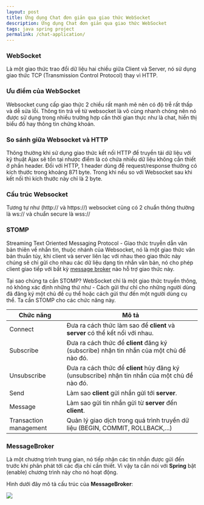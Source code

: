 ```yaml
---
layout: post
title: Ứng dụng Chat đơn giản qua giao thức WebSocket
description: Ứng dụng Chat đơn giản qua giao thức WebSocket
tags: java spring project
permalink: /chat-application/
---
```



### WebSocket

Là một giao thức trao đổi dữ liệu hai chiều giữa Client và Server, nó sử dụng giao thức TCP (Transmission Control Protocol) thay vì HTTP.

### Ưu điểm của WebSocket

Websocket cung cấp giao thức 2 chiều rất mạnh mẽ nên có độ trễ rất thấp và dễ sửa lỗi. Thông tin trả về từ websocket là vô cùng nhanh chóng nên nó được sử dụng trong nhiều trường hợp cần thời gian thực như là chat, hiển thị biểu đồ hay thông tin chứng khoán.

### So sánh giữa Websocket và HTTP

Thông thường khi sử dụng giao thức kết nối HTTP để truyền tải dữ liệu với kỹ thuật Ajax sẽ tồn tại nhược điểm là có chứa nhiều dữ liệu không cần thiết ở phần header. Đối với HTTP, 1 header dùng để request/response thường có kích thước trong khoảng 871 byte. Trong khi nếu so với Websocket sau khi kết nối thì kích thước này chỉ là 2 byte. 

### Cấu trúc Websocket

Tương tự như (http:// và https://) websocket cũng có 2 chuẩn thông thường là ws:// và chuẩn secure là wss://

### STOMP

Streaming Text Oriented Messaging Protocol - Giao thức truyễn dẫn văn bản thiên về nhắn tin, thuộc nhánh của Websocket, nó là một giao thức văn bản thuần túy, khi client và server liên lạc với nhau theo giao thức này chúng sẽ chỉ gửi cho nhau các dữ liệu dạng tin nhắn văn bản, nó cho phép client giao tiếp với bất kỳ [message broker](https://en.wikipedia.org/wiki/Message_broker) nào hỗ trợ giao thức này. 

Tại sao chúng ta cần STOMP? WebSocket chỉ là một giao thức truyền thông, nó không xác định những thứ như - Cách gửi thư chỉ cho những người dùng đã đăng ký một chủ đề cụ thể hoặc cách gửi thư đến một người dùng cụ thể. Ta cần STOMP cho các chức năng này.

| **Chức năng**          | **Mô tả**                                                   |
| ---------------------- | ------------------------------------------------------------ |
| Connect                | Đưa ra cách thức làm sao để **client** và **server** có thể kết nối với nhau. |
| Subscribe              | Đưa ra cách thức để **client** đăng ký (subscribe) nhận tin nhắn của một chủ đề nào đó. |
| Unsubscribe            | Đưa ra cách thức để **client** hủy đăng ký (unsubscribe) nhận tin nhắn của một chủ đề nào đó. |
| Send                   | Làm sao **client** gửi nhắn gửi tới **server**.              |
| Message                | Làm sao gửi tin nhắn gửi từ **server** đến **client**.       |
| Transaction management | Quản lý giao dịch trong quá trình truyền dữ liệu (BEGIN, COMMIT, ROLLBACK,...) |

### MessageBroker

Là một chương trình trung gian, nó tiếp nhận các tin nhắn được gửi đến trước khi phân phát tới các địa chỉ cần thiết. Vì vậy ta cần nói với **Spring** bật (enable) chương trình này cho nó hoạt động.

Hình dưới đây mô tả cấu trúc của **MessageBroker**:

![](D:\MessageBroker.png)

